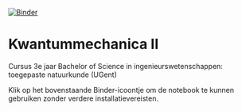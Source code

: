 [![Binder](https://mybinder.org/badge_logo.svg)](https://mybinder.org/v2/gh/AranLamaire/Kwantum_II/master)

# Kwantummechanica II
Cursus 3e jaar Bachelor of Science in ingenieurswetenschappen: toegepaste natuurkunde (UGent)

Klik op het bovenstaande Binder-icoontje om de notebook te kunnen gebruiken zonder verdere installatievereisten.

